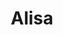 ---
title: "Alisa"
description: "I am a well-groomed girl with a charming figure, as a model in famous journals. I offer VIP escort girls services.I prefer to spend time in restaurants with successful men. At the same time, I guarantee the ability to behave in society and give pleasure in bed. 

My hobby is Latin American dancing – so I can please a man with the erotic art of belly dancing. In addition, I study French and already quite skillfully speak it. Escort girls must have higher education to hold an intelligent conversation, and I’m not an exception. 
Contact the official manager and he arranged a VIP meeting with me."
Price: "From 1000$"
height: "170"
weight: "46"
age: "21"
folder: alisa
bustSize: "2"
hairColor: "brunet"
visa: "japan"
mainImage: 1.webp
images:
  - 2.webp
  - 3.webp
---